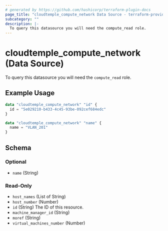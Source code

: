 ```yaml
---
# generated by https://github.com/hashicorp/terraform-plugin-docs
page_title: "cloudtemple_compute_network Data Source - terraform-provider-cloudtemple"
subcategory: ""
description: |-
  To query this datasource you will need the compute_read role.
---
```


# cloudtemple_compute_network (Data Source)

To query this datasource you will need the `compute_read` role.

## Example Usage

```terraform
data "cloudtemple_compute_network" "id" {
  id = "5e029210-b433-4c45-93be-092cef684edc"
}

data "cloudtemple_compute_network" "name" {
  name = "VLAN_201"
}
```

<!-- schema generated by tfplugindocs -->
## Schema

### Optional

- `name` (String)

### Read-Only

- `host_names` (List of String)
- `host_number` (Number)
- `id` (String) The ID of this resource.
- `machine_manager_id` (String)
- `moref` (String)
- `virtual_machines_number` (Number)


